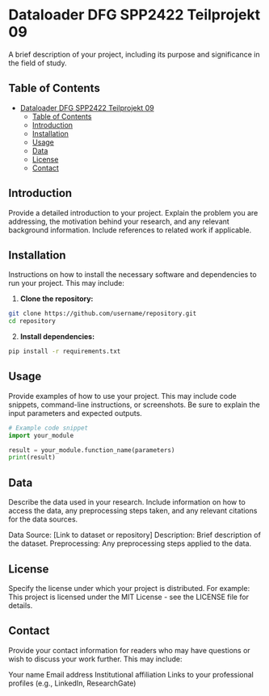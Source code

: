 # Dataloader DFG SPP2422 Teilprojekt 09

A brief description of your project, including its purpose and significance in the field of study.

## Table of Contents

- [Dataloader DFG SPP2422 Teilprojekt 09](#dataloader-dfg-spp2422-teilprojekt-09)
  - [Table of Contents](#table-of-contents)
  - [Introduction](#introduction)
  - [Installation](#installation)
  - [Usage](#usage)
  - [Data](#data)
  - [License](#license)
  - [Contact](#contact)

## Introduction

Provide a detailed introduction to your project. Explain the problem you are addressing, the motivation behind your research, and any relevant background information. Include references to related work if applicable.

## Installation

Instructions on how to install the necessary software and dependencies to run your project. This may include:

1. **Clone the repository:**
```bash
git clone https://github.com/username/repository.git
cd repository
```

2. **Install dependencies:**
```bash
pip install -r requirements.txt
```

## Usage
Provide examples of how to use your project. This may include code snippets, command-line instructions, or screenshots. Be sure to explain the input parameters and expected outputs.

```python
# Example code snippet
import your_module

result = your_module.function_name(parameters)
print(result)
```

## Data
Describe the data used in your research. Include information on how to access the data, any preprocessing steps taken, and any relevant citations for the data sources.

Data Source: [Link to dataset or repository]
Description: Brief description of the dataset.
Preprocessing: Any preprocessing steps applied to the data.

## License
Specify the license under which your project is distributed. For example:
This project is licensed under the MIT License - see the LICENSE file for details.


## Contact
Provide your contact information for readers who may have questions or wish to discuss your work further. This may include:

Your name
Email address
Institutional affiliation
Links to your professional profiles (e.g., LinkedIn, ResearchGate)